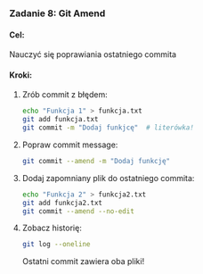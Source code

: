 ### Zadanie 8: Git Amend

#### Cel:
Nauczyć się poprawiania ostatniego commita

#### Kroki:

1. Zrób commit z błędem:
   ```bash
   echo "Funkcja 1" > funkcja.txt
   git add funkcja.txt
   git commit -m "Dodaj funkjcę"  # literówka!
   ```

2. Popraw commit message:
   ```bash
   git commit --amend -m "Dodaj funkcję"
   ```

3. Dodaj zapomniany plik do ostatniego commita:
   ```bash
   echo "Funkcja 2" > funkcja2.txt
   git add funkcja2.txt
   git commit --amend --no-edit
   ```

4. Zobacz historię:
   ```bash
   git log --oneline
   ```
   Ostatni commit zawiera oba pliki!